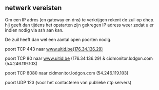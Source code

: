 ---
---
## netwerk vereisten

Om een IP adres (en gateway en dns) te verkrijgen rekent de zuil op dhcp. hij geeft dan tijdens het opstarten zijn gekregen IP adress weer zodat u er indien nodig via ssh aan kan.

De zuil heeft dan wel een aantal open poorten nodig. 

poort TCP 443 naar www.uitid.be(176.34.136.29) 

poort TCP 80 naar www.uitid.be (176.34.136.29) & cidmonitor.lodgon.com (54.246.119.103) 

poort TCP 8080 naar cidmonitor.lodgon.com (54.246.119.103) 

poort UDP 123 (voor het contacteren van publieke ntp servers) 
